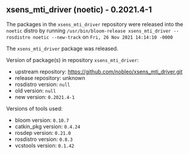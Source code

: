 ## xsens_mti_driver (noetic) - 0.2021.4-1

The packages in the `xsens_mti_driver` repository were released into the `noetic` distro by running `/usr/bin/bloom-release xsens_mti_driver --rosdistro noetic --new-track` on `Fri, 26 Nov 2021 14:14:10 -0000`

The `xsens_mti_driver` package was released.

Version of package(s) in repository `xsens_mti_driver`:

- upstream repository: https://github.com/nobleo/xsens_mti_driver.git
- release repository: unknown
- rosdistro version: `null`
- old version: `null`
- new version: `0.2021.4-1`

Versions of tools used:

- bloom version: `0.10.7`
- catkin_pkg version: `0.4.24`
- rosdep version: `0.21.0`
- rosdistro version: `0.8.3`
- vcstools version: `0.1.42`


